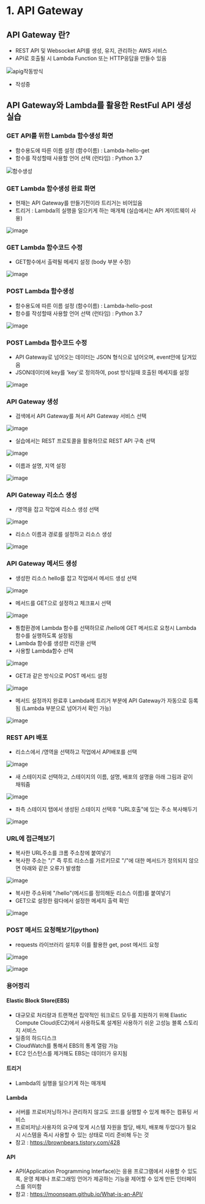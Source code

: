# 1. API Gateway

## API Gateway 란?

- REST API 및 Websocket API를 생성, 유지, 관리하는 AWS 서비스
- API로 호출될 시 Lambda Function 또는 HTTP응답을 만들수 있음

![apig작동방식](https://user-images.githubusercontent.com/79297534/108957821-78a26980-76b5-11eb-9363-a6c04c165e4a.png)

- 작성중

## API Gateway와 Lambda를 활용한 RestFul API 생성 실습
### GET API를 위한 Lambda 함수생성 화면
- 함수용도에 따른 이름 설정 (함수이름) : Lambda-hello-get
- 함수를 작성할때 사용할 언어 선택 (런타임) : Python 3.7

![함수생성](https://user-images.githubusercontent.com/79297534/108957159-59570c80-76b4-11eb-8f92-4c2e65f82506.png)

### GET Lambda 함수생성 완료 화면
- 현재는 API Gateway를 만들기전이라 트리거는 비어있음
- 트리거 : Lambda의 실행을 일으키게 하는 매개체 (실습에서는 API 게이트웨이 사용)

![image](https://user-images.githubusercontent.com/79297534/109100565-8bc24180-7768-11eb-8df0-3bc81c5dd94a.png)

### GET Lambda 함수코드 수정
- GET함수에서 출력될 메세지 설정 (body 부분 수정)

![image](https://user-images.githubusercontent.com/79297534/109103636-9aabf280-776e-11eb-91ab-996cd4ace804.png)

### POST Lambda 함수생성
- 함수용도에 따른 이름 설정 (함수이름) : Lambda-hello-post
- 함수를 작성할때 사용할 언어 선택 (런타임) : Python 3.7

![image](https://user-images.githubusercontent.com/79297534/109104641-b5329b80-776f-11eb-8fa6-3bfe66c26072.png)

### POST Lambda 함수코드 수정
- API Gateway로 넘어오는 데이터는 JSON 형식으로 넘어오며, event안에 담겨있음
- JSON데이터에 key를 'key'로 정의하여, post 방식일때 호출된 메세지를 설정 

![image](https://user-images.githubusercontent.com/79297534/109105793-f5931900-7771-11eb-89a2-296f5c70defa.png)

### API Gateway 생성
- 검색에서 API Gateway를 쳐서 API Gateway 서비스 선택

![image](https://user-images.githubusercontent.com/79297534/109106230-b9ac8380-7772-11eb-821f-d7af2a8495a5.png)

- 실습에서는 REST 프로토콜을 활용하므로 REST API 구축 선택

![image](https://user-images.githubusercontent.com/79297534/109107540-40626000-7775-11eb-9650-d42e2854ce79.png)

- 이름과 설명, 지역 설정

![image](https://user-images.githubusercontent.com/79297534/109108042-1e1d1200-7776-11eb-84f4-b7f6537780be.png)

### API Gateway 리소스 생성
- /영역을 잡고 작업에 리소스 생성 선택

![image](https://user-images.githubusercontent.com/79297534/109108160-53c1fb00-7776-11eb-8fdf-2c8aeb9ea20b.png)

- 리소스 이름과 경로를 설정하고 리소스 생성

![image](https://user-images.githubusercontent.com/79297534/109108180-5ae90900-7776-11eb-9df6-ae39ec1ca568.png)

### API Gateway 메서드 생성
- 생성한 리소스 hello를 잡고 작업에서 메서드 생성 선택

![image](https://user-images.githubusercontent.com/79297534/109108340-ae5b5700-7776-11eb-9a9d-a461892e8cb0.png)

- 메서드를 GET으로 설정하고 체크표시 선택

![image](https://user-images.githubusercontent.com/79297534/109108437-eb274e00-7776-11eb-824b-96e0077bca7d.png)

- 통합환경에 Lambda 함수를 선택하므로 /hello에 GET 메서드로 요청시 Lambda 함수를 실행하도록 설정됨 
- Lambda 함수를 생성한 리전을 선택
- 사용할 Lambda함수 선택   

![image](https://user-images.githubusercontent.com/79297534/109108543-1d38b000-7777-11eb-8ee4-e7d946642ed3.png)

- GET과 같은 방식으로 POST 메서드 설정

![image](https://user-images.githubusercontent.com/79297534/109109166-2bd39700-7778-11eb-8d34-a5da59e403c9.png)

- 메서드 설정까지 완료후 Lambda에 트리거 부분에 API Gateway가 자동으로 등록됨 (Lambda 부분으로 넘어가서 확인 가능) 

![image](https://user-images.githubusercontent.com/79297534/109109480-bf0ccc80-7778-11eb-9a3c-5ee81c85190e.png)

### REST API 배포
- 리소스에서 /영역을 선택하고 작업에서 API배포를 선택

![image](https://user-images.githubusercontent.com/79297534/109110037-b4066c00-7779-11eb-83e5-369067fc81e7.png)


- 새 스테이지로 선택하고, 스테이지의 이름, 설명, 배포의 설명을 아래 그림과 같이 채워줌

![image](https://user-images.githubusercontent.com/79297534/109110137-df895680-7779-11eb-905c-8a769b0ebf57.png)

- 좌측 스테이지 탭에서 생성된 스테이지 선택후 "URL호출"에 있는 주소 복사해두기 

![image](https://user-images.githubusercontent.com/79297534/109110658-dfd62180-777a-11eb-8617-442e225930c2.png)

### URL에 접근해보기
- 복사한 URL주소를 크롬 주소창에 붙여넣기 
- 복사한 주소는 "/" 즉 루트 리소스를 가르키므로 "/"에 대한 메서드가 정의되지 않으면 아래와 같은 오류가 발생함

![image](https://user-images.githubusercontent.com/79297534/109111379-2415f180-777c-11eb-96ae-75386c66166c.png)

- 복사한 주소뒤에 "/hello"(메서드를 정의해둔 리소스 이름)를 붙여넣기
- GET으로 설정한 람다에서 설정한 메세지 출력 확인

![image](https://user-images.githubusercontent.com/79297534/109111924-1e6cdb80-777d-11eb-9bd7-36733041a993.png)

### POST 메서드 요청해보기(python)
- requests 라이브러리 설치후 이를 활용한 get, post 메서드 요청

![image](https://user-images.githubusercontent.com/79297534/109112128-799ece00-777d-11eb-999c-24140212816b.png)

![image](https://user-images.githubusercontent.com/79297534/109112146-81f70900-777d-11eb-98dd-c7d58664b224.png)


### 용어정리
#### Elastic Block Store(EBS) 
- 대규모로 처리량과 트랜잭션 집약적인 워크로드 모두를 지원하기 위해 Elastic Compute Cloud(EC2)에서 사용하도록 설계된 사용하기 쉬운 고성능 블록 스토리지 서비스
- 일종의 하드디스크
- CloudWatch를 통해서 EBS의 통계 열람 가능
- EC2 인스턴스를 제거해도 EBS는 데이터가 유지됨
#### 트리거
- Lambda의 실행을 일으키게 하는 매개체
#### Lambda
- 서버를 프로비저닝하거나 관리하지 않고도 코드를 실행할 수 있게 해주는 컴퓨팅 서비스
- 프로비저닝:사용자의 요구에 맞게 시스템 자원을 할당, 배치, 배포해 두었다가 필요 시 시스템을 즉시 사용할 수 있는 상태로 미리 준비해 두는 것
- 참고 : https://brownbears.tistory.com/428
#### API
- API(Application Programming Interface)는 응용 프로그램에서 사용할 수 있도록, 운영 체제나 프로그래밍 언어가 제공하는 기능을 제어할 수 있게 만든 인터페이스를 의미함
- 참고 : https://moonspam.github.io/What-is-an-API/

